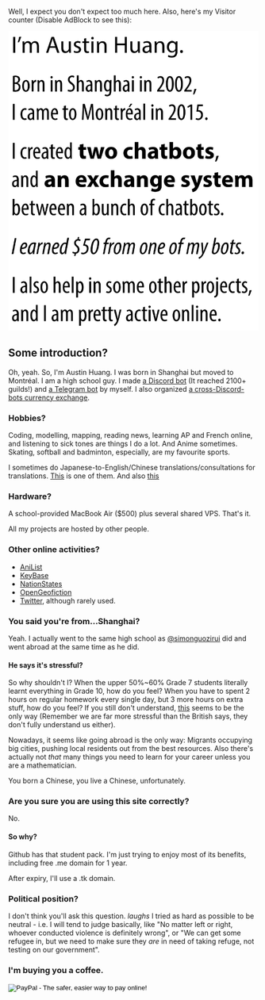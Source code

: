 Well, I expect you don't expect too much here. Also, here's my Visitor counter (Disable AdBlock to see this): <a href="http://www.reliablecounter.com" target="_blank"><img src="http://www.reliablecounter.com/count.php?page=austinhuang.me&digit=style/plain/13/&reloads=0" alt="" title="" border="0"></a><br /><a href="http://" target="_blank" style="font-family: Geneva, Arial; font-size: 9px; color: #330010; text-decoration: none;"></a>

![](Untitled-1.svg)
## Some introduction?
Oh, yeah. So, I'm Austin Huang. I was born in Shanghai but moved to Montréal. I am a high school guy. I made [a Discord bot](http://github.com/austinhuang0131/discordtel) (It reached 2100+ guilds!) and [a Telegram bot](http://metagon.js.org) by myself. I also organized [a cross-Discord-bots currency exchange](http://discoin.gitbooks.io/docs).

### Hobbies?
Coding, modelling, mapping, reading news, learning AP and French online, and listening to sick tones are things I do a lot. And Anime sometimes. Skating, softball and badminton, especially, are my favourite sports.

I sometimes do Japanese-to-English/Chinese translations/consultations for translations. [This](http://luluidoll.jp/tagged/english) is one of them. And also [this](http://disboard.org/zh-cn)

### Hardware?
A school-provided MacBook Air ($500) plus several shared VPS. That's it.

All my projects are hosted by other people.

### Other online activities?
* [AniList](https://anilist.co/user/austinhuang)
* [KeyBase](https://keybase.io/austinhuang)
* [NationStates](https://www.nationstates.net/nation=the_cafes)
* [OpenGeofiction](http://wiki.opengeofiction.net/wiki/index.php/Esthyra)
* [Twitter](http://twitter.com/montreal0131), although rarely used.

### You said you're from...Shanghai?
Yeah. I actually went to the same high school as [@simonguozirui](https://github.com/simonguozirui) did and went abroad at the same time as he did.

#### He says it's stressful?
So why shouldn't I? When the upper 50%~60% Grade 7 students literally learnt everything in Grade 10, how do you feel? When you have to spent 2 hours on regular homework every single day, but 3 more hours on extra stuff, how do you feel? If you still don't understand, [this](http://bfy.tw/9cpo) seems to be the only way (Remember we are far more stressful than the British says, they don't fully understand us either).

Nowadays, it seems like going abroad is the only way: Migrants occupying big cities, pushing local residents out from the best resources. Also there's actually not *that* many things you need to learn for your career unless you are a mathematician.

You born a Chinese, you live a Chinese, unfortunately.

### Are you sure you are using this site correctly?
No.

#### So why?
Github has that student pack. I'm just trying to enjoy most of its benefits, including free .me domain for 1 year.

After expiry, I'll use a .tk domain.

### Political position?
I don't think you'll ask this question. *laughs* I tried as hard as possible to be neutral - i.e. I will tend to judge basically, like "No matter left or right, whoever conducted violence is definitely wrong", or "We can get some refugee in, but we need to make sure they *are* in need of taking refuge, not testing on our government".

### I'm buying you a coffee.
<form action="https://www.paypal.com/cgi-bin/webscr" method="post" target="_top">
<input type="hidden" name="cmd" value="_s-xclick">
<input type="hidden" name="hosted_button_id" value="X5F25CULLN2GU">
<input type="image" src="https://www.paypalobjects.com/en_US/i/btn/btn_donateCC_LG.gif" border="0" name="submit" alt="PayPal - The safer, easier way to pay online!">
<img alt="" border="0" src="https://www.paypalobjects.com/en_US/i/scr/pixel.gif" width="1" height="1">
</form>
